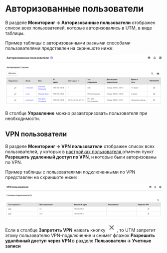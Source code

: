 # Авторизованные пользователи

В разделе **Мониторинг -&gt; Авторизованные пользователи** отображен список всех пользователей, которые авторизовались в UTM, в виде таблицы.

Пример таблицы с авторизованными разными способами пользователями представлен на скриншоте ниже:

![](../../.gitbook/assets/autho-user.png)

В столбце **Управление** можно разавторизовать пользователя при необходимости.

## VPN пользователи

В разделе **Мониторинг -&gt; VPN пользователи** отображен список всех пользователей, у которых в [настройках пользователя ](../users/customization-of-users.md#kategoriya-osnovnoe)отмечен пункт **Разрешить удаленный доступ по VPN**, и которые были авторизованы по VPN.

Пример таблицы с пользователями подключенными по VPN представлен на скриншоте ниже:

![](../../.gitbook/assets/vpn-auth.png)

Если в столбце **Запретить VPN** нажать кнопку ![](../../.gitbook/assets/vpn-auth1.png), то UTM запретит этому пользователю VPN-подключение и снимет флажок **Разрешить удалённый доступ через VPN** в разделе **Пользователи -&gt; Учетные записи**

